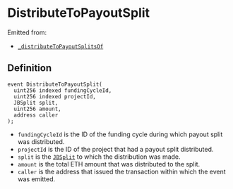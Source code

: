 # DistributeToPayoutSplit

Emitted from:

* [`_distributeToPayoutSplitsOf`](../write/\_distributetopayoutsplitsof.md)

## Definition

```solidity
event DistributeToPayoutSplit(
  uint256 indexed fundingCycleId,
  uint256 indexed projectId,
  JBSplit split,
  uint256 amount,
  address caller
);
```

* `fundingCycleId` is the ID of the funding cycle during which payout split was distributed.
* `projectId` is the ID of the project that had a payout split distributed.
* `split` is the [`JBSplit`](../../../../data-structures/jbsplit.md) to which the distribution was made.
* `amount` is the total ETH amount that was distributed to the split.
* `caller` is the address that issued the transaction within which the event was emitted.
